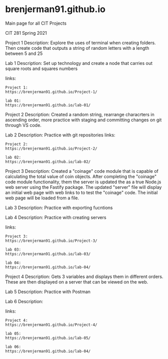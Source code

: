 # brenjerman91.github.io
Main page for all CIT Projects 

CIT 281 Spring 2021

Project 1
Description: Explore the uses of terminal when creating folders. Then create code that outputs a string of random letters with a length between 5 and 25

Lab 1
Description: Set up technology and create a node that carries out square roots and squares numbers


links:

    Project 1:
    https://brenjerman91.github.io/Project-1/

    lab 01:
    https://brenjerman91.github.io/lab-01/


Project 2
Description: Created a random string, rearrange characrters in ascending order, more practice with staging and committing changes on git through VS code.



Lab 2
Description: Practice with git repositories
links:

    Project 2: 
    https://brenjerman91.github.io/Project-2/
    
    lab 02: 
    https://brenjerman91.github.io/lab-02/


Project 3
Description: Created a "coinage" code module that is capable of calculating the total value of coin objects. After completing the "coinage" code module functionality, them the server is updated the as a true Node.js web server using the Fastify package. The updated "server" file will display an initial web page with web links to to test the "coinage" code. The initial web page will be loaded from a file.



Lab 3
Description: Practice with exporting fucntions 

Lab 4
Description: Practice with creating servers 

links:

    Project 3:
    https://brenjerman91.github.io/Project-3/
    
    lab 03:
    https://brenjerman91.github.io/lab-03/
    
    lab 04:
    https://brenjerman91.github.io/lab-04/

Project 4
Description: Gets 3 variables and displays them in different orders. These are then displayed on a server that can be viewed on the web. 

Lab 5
Description: Practice with Postman 

Lab 6
Description: 

links:

    Project 4:
    https://brenjerman91.github.io/Project-4/
    
    lab 05:
    https://brenjerman91.github.io/lab-05/
    
    lab 06:
    https://brenjerman91.github.io/lab-04/
   

